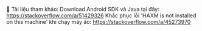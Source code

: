 🚀 Tài liệu tham khảo:
Download Android SDK và Java tại đây: https://stackoverflow.com/a/51429326
Khắc phục lỗi 'HAXM is not installed on this machine' khi chạy máy ảo:  https://stackoverflow.com/a/45273970